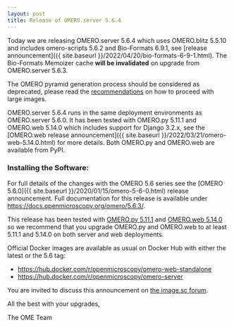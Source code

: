 ```yaml
---
layout: post
title: Release of OMERO.server 5.6.4
---
```


Today we are releasing OMERO.server 5.6.4 which uses OMERO.blitz 5.5.10
and includes omero-scripts 5.6.2 and Bio-Formats 6.9.1, see [release announcement]({{ site.baseurl }}/2022/04/20/bio-formats-6-9-1.html).
The Bio-Formats Memoizer cache **will be invalidated** on upgrade from OMERO.server 5.6.3.

The OMERO pyramid generation process should be considered as deprecated, please read the [recommendations](https://docs.openmicroscopy.org/omero/latest/sysadmins/limitations.html#large-images) on how to proceed with large images.


OMERO.server 5.6.4 runs in the same deployment environments as
OMERO.server 5.6.0. It has been tested with OMERO.py 5.11.1 and OMERO.web
5.14.0 which includes support for Django 3.2.x, see the [OMERO.web release announcement]({{ site.baseurl }}/2022/03/21/omero-web-5.14.0.html) for more details.
Both OMERO.py and OMERO.web are available from PyPI. 

### Installing the Software:

For full details of the changes with the OMERO 5.6 series see the
[OMERO 5.6.0]({{ site.baseurl }}/2020/01/15/omero-5-6-0.html) release
announcement. Full documentation for this release is available
under <https://docs.openmicroscopy.org/omero/5.6.3/>.

This release has been tested with
[OMERO.py 5.11.1](https://pypi.org/project/omero-py/5.11.1/) and
[OMERO.web 5.14.0](https://pypi.org/project/omero-web/5.14.0/) so we
recommend that you upgrade OMERO.py and OMERO.web to at least 5.11.1 and 5.14.0 on
both server and web deployments.

Official Docker images are available as usual on Docker Hub with either
the latest or the 5.6 tag:

* <https://hub.docker.com/r/openmicroscopy/omero-web-standalone>
* <https://hub.docker.com/r/openmicroscopy/omero-server>

You are invited to discuss this announcement on
[the image.sc forum](https://forum.image.sc/tags/c/data-management/omero).

All the best with your upgrades,

The OME Team
